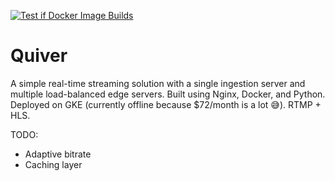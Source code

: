 [![Test if Docker Image Builds](https://github.com/arvindh-manian/quiver/actions/workflows/docker-image.yml/badge.svg)](https://github.com/arvindh-manian/quiver/actions/workflows/docker-image.yml)

# Quiver

A simple real-time streaming solution with a single ingestion server and multiple load-balanced edge servers. Built using Nginx, Docker, and Python. Deployed on GKE (currently offline because $72/month is a lot 😅). RTMP + HLS.

TODO:
- Adaptive bitrate
- Caching layer
